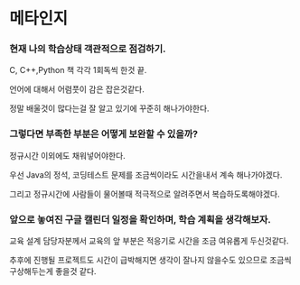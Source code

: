 # 메타인지

### 현재 나의 학습상태 객관적으로 점검하기.

C, C++,Python 책 각각 1회독씩 한것 끝.

언어에 대해서 어렴풋이 감은 잡은것같다.

정말 배울것이 많다는걸 잘 알고 있기에 꾸준히 해나가야한다.

### 그렇다면 부족한 부분은 어떻게 보완할 수 있을까?

정규시간 이외에도 채워넣어야한다.

우선 Java의 정석, 코딩테스트 문제를 조금씩이라도 시간을내서 계속 해나가야겠다.

그리고 정규시간에 사람들이 물어볼때 적극적으로 알려주면서 복습하도록해야겠다.

### 앞으로 놓여진 구글 캘린더 일정을 확인하며, 학습 계획을 생각해보자.

교육 설계 담당자분께서 교육의 앞 부분은 적응기로 시간을 조금 여유롭게 두신것같다.

추후에 진행될 프로젝트도 시간이 급박해지면 생각이 잘나지 않을수도 있으므로 조금씩 구상해두는게 좋을것 같다.
